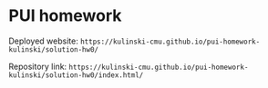 # PUI homework

Deployed website: `https://kulinski-cmu.github.io/pui-homework-kulinski/solution-hw0/`

Repository link: `https://kulinski-cmu.github.io/pui-homework-kulinski/solution-hw0/index.html/`
